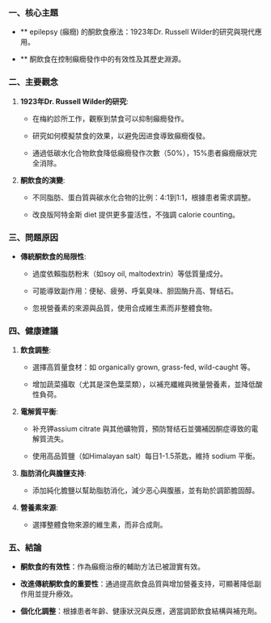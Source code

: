 ### 一、核心主題
- ** epilepsy (癲癇) 的酮飲食療法：1923年Dr. Russell Wilder的研究與現代應用。
- ** 酮飲食在控制癲癇發作中的有效性及其歷史淵源。

### 二、主要觀念
1. **1923年Dr. Russell Wilder的研究**:
   - 在梅約診所工作，觀察到禁食可以抑制癲癇發作。
   - 研究如何模擬禁食的效果，以避免因进食導致癲癇復發。
   - 通過低碳水化合物飲食降低癲癇發作次數（50%），15%患者癲癇癥狀完全消除。
2. **酮飲食的演變**:
   - 不同脂肪、蛋白質與碳水化合物的比例：4:1到1:1，根據患者需求調整。
   - 改良版阿特金斯 diet 提供更多靈活性，不強調 calorie counting。

### 三、問題原因
- **傳統酮飲食的局限性**:
  - 過度依賴脂肪粉末（如soy oil, maltodextrin）等低質量成分。
  - 可能導致副作用：便秘、疲勞、呼氣臭味、胆固酶升高、腎结石。
  - 忽視營養素的來源與品質，使用合成維生素而非整體食物。

### 四、健康建議
1. **飲食調整**:
   - 選擇高質量食材：如 organically grown, grass-fed, wild-caught 等。
   - 增加蔬菜攝取（尤其是深色葉菜類），以補充纖維與微量營養素，並降低酸性負荷。
2. **電解質平衡**:
   - 补充钾assium citrate 與其他礦物質，預防腎结石並彌補因酮症導致的電解質流失。
   - 使用高品質鹽（如Himalayan salt）每日1-1.5茶匙，維持 sodium 平衡。 
3. **脂肪消化與膽鹽支持**:
   - 添加純化膽鹽以幫助脂肪消化，減少恶心與腹脹，並有助於調節膽固醇。
4. **營養素來源**:
   - 選擇整體食物來源的維生素，而非合成劑。

### 五、結論
- **酮飲食的有效性**：作為癲癇治療的輔助方法已被證實有效。
- **改進傳統酮飲食的重要性**：通過提高飲食品質與增加營養支持，可顯著降低副作用並提升療效。 
- **個化化調整**：根據患者年齡、健康狀況與反應，適當調節飲食結構與補充劑。